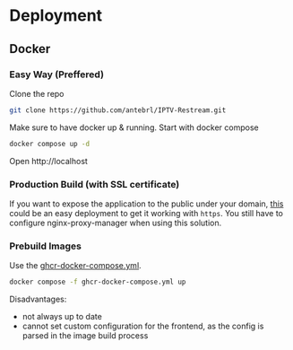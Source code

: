 # Deployment

## Docker 

### Easy Way (Preffered)
Clone the repo

```bash
git clone https://github.com/antebrl/IPTV-Restream.git
```

Make sure to have docker up & running. Start with docker compose
```bash
docker compose up -d
```
Open http://localhost

### Production Build (with SSL certificate)
If you want to expose the application to the public under your domain, [this](docker-compose.yml) could be an easy deployment to get it working with `https`. You still have to configure nginx-proxy-manager when using this solution.

### Prebuild Images
Use the [ghcr-docker-compose.yml](ghcr-docker-compose.yml).
```bash
docker compose -f ghcr-docker-compose.yml up
```

Disadvantages:
- not always up to date
- cannot set custom configuration for the frontend, as the config is parsed in the image build process